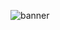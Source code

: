 ![banner](https://github.com/abdulraffy54/abdulraffy54/assets/110650837/d38b6081-04b8-4ea7-8e0e-89f5fe60e06d)


